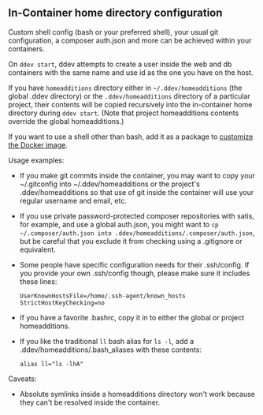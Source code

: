 ## In-Container home directory configuration

Custom shell config (bash or your preferred shell), your usual git configuration, a composer auth.json and more can be achieved within your containers.

On `ddev start`, ddev attempts to create a user inside the web and db containers with the same name and use id as the one you have on the host.

If you have `homeadditions` directory either in `~/.ddev/homeadditions` (the global .ddev directory) or the `.ddev/homeadditions` directory of a particular project, their contents will be copied recursively into the in-container home directory during `ddev start`. (Note that project homeadditions contents override the global homeadditions.)

If you want to use a shell other than bash, add it as a package to [customize the Docker image](https://ddev.readthedocs.io/en/stable/users/extend/customizing-images/).

Usage examples:

* If you make git commits inside the container, you may want to copy your ~/.gitconfig into ~/.ddev/homeadditions or the project's .ddev/homeadditions so that use of git inside the container will use your regular username and email, etc.
* If you use private password-protected composer repositories with satis, for example, and use a global auth.json, you might want to `cp ~/.composer/auth.json into .ddev/homeadditions/.composer/auth.json`, but be careful that you exclude it from checking using a .gitignore or equivalent.
* Some people have specific configuration needs for their .ssh/config. If you provide your own .ssh/config though, please make sure it includes these lines:

    ```
    UserKnownHostsFile=/home/.ssh-agent/known_hosts
    StrictHostKeyChecking=no
    ```

* If you have a favorite .bashrc, copy it in to either the global or project homeadditions.

* If you like the traditional `ll` bash alias for `ls -l`, add a .ddev/homeadditions/.bash_aliases with these contents:

    ```
    alias ll="ls -lhA"
    ```

Caveats:

* Absolute symlinks inside a homeadditions directory won't work because they can't be resolved inside the container.
